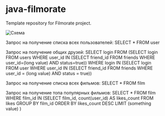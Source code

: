 # java-filmorate
Template repository for Filmorate project.


![Схема](https://user-images.githubusercontent.com/103331774/218284663-7e5a7ae4-c1e5-42c3-8e9c-7bc860173fb0.png)

Запрос на получение списка всех пользователей:
SELECT *
FROM user

Запрос на получение общих друзей:
SELECT login
FROM 
(SELECT login
FROM users
WHERE user_id IN 
(SELECT friend_id
FROM friends
WHERE user_id=(long value) AND status=true))
WHERE login IN 
(SELECT login 
FROM user 
WHERE user_id IN
(SELECT friend_id 
FROM friends 
WHERE user_id = (long value) AND status = true))

Запрос на получение списка всех фильмов:
SELECT *
FROM film

Запрос на получение топа популярных фильмов:
SELECT * 
FROM film 
WHERE film_id IN
(SELECT film_id,
        count(user_id) AS likes_count
FROM likes 
GROUP BY film_id 
ORDER BY likes_count DESC 
LIMIT (something value) )

